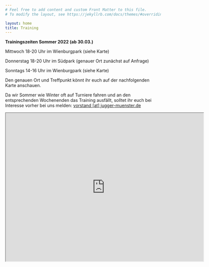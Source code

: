 ```yaml
---
# Feel free to add content and custom Front Matter to this file.
# To modify the layout, see https://jekyllrb.com/docs/themes/#overriding-theme-defaults

layout: home
title: Training
---
```

**Trainingszeiten Sommer 2022 (ab 30.03.)**

Mittwoch 18-20 Uhr im Wienburgpark (siehe Karte)

Donnerstag 18-20 Uhr im Südpark (genauer Ort zunächst auf Anfrage)

Sonntags 14-16 Uhr im Wienburgpark (siehe Karte)

Den genauen Ort und Treffpunkt könnt ihr euch auf der nachfolgenden Karte anschauen.

Da wir Sommer wie Winter oft auf Turniere fahren und an den entsprechenden Wochenenden das Training ausfällt,
solltet ihr euch bei Interesse vorher bei uns melden:  [vorstand [at] jugger-muenster.de](vorstand@jugger-muenster.de)

<iframe src="https://www.google.com/maps/d/embed?mid=1ItXdHt4LITyJr3uKbfTh02Tr8lLqO4Rk" width="640" height="480"></iframe>
